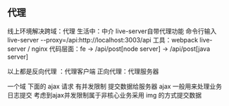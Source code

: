 ## 代理 
线上环境解决跨域：代理  生活中：中介
live-server自带代理功能 命令行输入 live-server --proxy=/api:http://localhost:3003/api 
工具：webpack live-server / nginx
代码层面：fe -> /api/post[node server] -> /api/post[java server]

以上都是反向代理 ：代理客户端
正向代理：代理服务器

一个域 下面的 ajax 请求 有并发限制
提交数据给服务器 ajax 一般用来处理业务
日志提交 考虑到ajax并发限制属于非核心业务采用 img 的方式提交数据